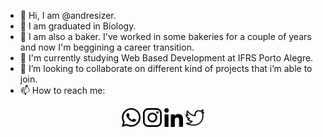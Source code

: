 - 👋 Hi, I am @andresizer.
- 🧠 I am graduated in Biology.
- 🍞 I am also a baker. I've worked in some bakeries for a couple of years and now I'm beggining a career transition.
- 🌱 I'm currently studying Web Based Development at IFRS Porto Alegre.
- 💞️ I’m looking to collaborate on different kind of projects that i’m able to join.
- 📫 How to reach me: 


<div align="center">
<a href="https://api.whatsapp.com/send?phone=5551981863500"><img src="img\whatsapp.png" width="30px"></a>
<a href="https://www.instagram.com/dehvv_"><img src="img\instagram-logo.png" width="30px"></a>
<a href="https://www.linkedin.com/in/andresizer"><img src="img\linkedin.png" width="30px"></a>
<a href="https://www.twitter.com/andresizer"><img src="img\twitter.png" width="30px"></a>



<!---
andresizer/andresizer is a ✨ special ✨ repository because its `README.md` (this file) appears on your GitHub profile.
You can click the Preview link to take a look at your changes.
--->
